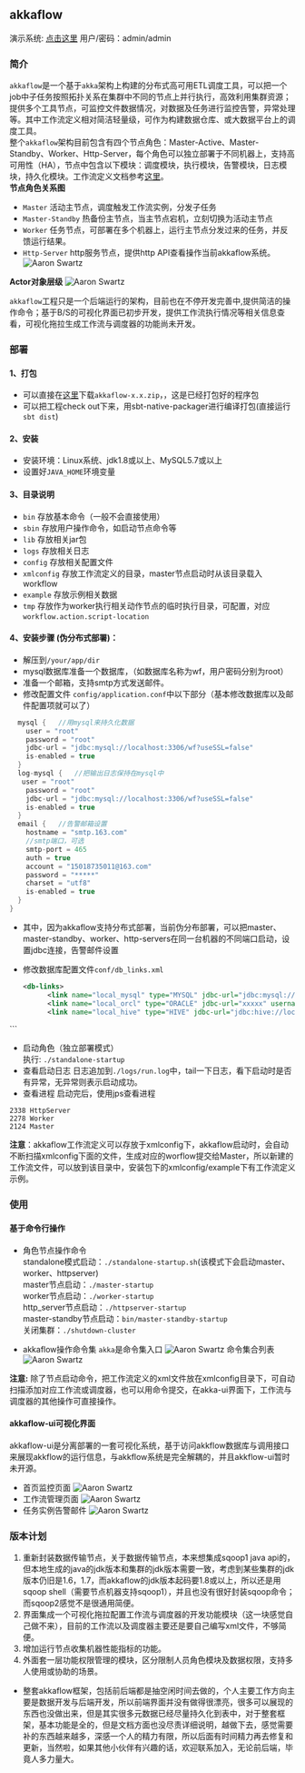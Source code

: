 ## akkaflow
演示系统: [点击这里](http://47.93.186.236:8080/akkaflow-ui/home/login)  用户/密码：admin/admin   
### 简介
`akkaflow`是一个基于`akka`架构上构建的分布式高可用ETL调度工具，可以把一个job中子任务按照拓扑关系在集群中不同的节点上并行执行，高效利用集群资源；提供多个工具节点，可监控文件数据情况，对数据及任务进行监控告警，异常处理等。其中工作流定义相对简洁轻量级，可作为构建数据仓库、或大数据平台上的调度工具。  
整个`akkaflow`架构目前包含有四个节点角色：Master-Active、Master-Standby、Worker、Http-Server，每个角色可以独立部署于不同机器上，支持高可用性（HA），节点中包含以下模块：调度模块，执行模块，告警模块，日志模块，持久化模块。工作流定义文档参考[这里](https://github.com/Kent7306/akkaflow/blob/master/workflow_definition.md)。  
**节点角色关系图**

* `Master` 活动主节点，调度触发工作流实例，分发子任务
* `Master-Standby` 热备份主节点，当主节点宕机，立刻切换为活动主节点
* `Worker` 任务节点，可部署在多个机器上，运行主节点分发过来的任务，并反馈运行结果。
* `Http-Server` http服务节点，提供http API查看操作当前akkaflow系统。  
![Aaron Swartz](https://raw.githubusercontent.com/Kent7306/akkaflow/master/resources/img/%E8%8A%82%E7%82%B9%E8%A7%92%E8%89%B2%E5%85%B3%E7%B3%BB%E5%9B%BE.png)  

**Actor对象层级**
	![Aaron Swartz](https://raw.githubusercontent.com/Kent7306/akkaflow/master/resources/img/actor%E5%B1%82%E6%AC%A1%E5%85%B3%E7%B3%BB%E5%9B%BE.png)

`akkaflow`工程只是一个后端运行的架构，目前也在不停开发完善中,提供简洁的操作命令；基于B/S的可视化界面已初步开发，提供工作流执行情况等相关信息查看，可视化拖拉生成工作流与调度器的功能尚未开发。  

### 部署
#### 1、打包
* 可以直接在[这里](https://pan.baidu.com/s/1txmQF_dyiitiBsIf5jtS9w)下载`akkaflow-x.x.zip`，，这是已经打包好的程序包
* 可以把工程check out下来，用sbt-native-packager进行编译打包(直接运行`sbt dist`)

#### 2、安装
* 安装环境：Linux系统、jdk1.8或以上、MySQL5.7或以上
* 设置好`JAVA_HOME`环境变量

#### 3、目录说明
* `bin` 存放基本命令（一般不会直接使用）
* `sbin` 存放用户操作命令，如启动节点命令等
* `lib` 存放相关jar包
* `logs` 存放相关日志
* `config` 存放相关配置文件
* `xmlconfig` 存放工作流定义的目录，master节点启动时从该目录载入workflow
* `example` 存放示例相关数据
* `tmp` 存放作为worker执行相关动作节点的临时执行目录，可配置，对应`workflow.action.script-location`

#### 4、安装步骤 (伪分布式部署)：
* 解压到`/your/app/dir`
* mysql数据库准备一个数据库，（如数据库名称为wf，用户密码分别为root）
* 准备一个邮箱，支持smtp方式发送邮件。
* 修改配置文件 `config/application.conf`中以下部分（基本修改数据库以及邮件配置项就可以了）

```scala
  mysql {   //用mysql来持久化数据
  	user = "root"
  	password = "root"
  	jdbc-url = "jdbc:mysql://localhost:3306/wf?useSSL=false"
  	is-enabled = true
  }
  log-mysql {   //把输出日志保持在mysql中
   user = "root"
  	password = "root"
  	jdbc-url = "jdbc:mysql://localhost:3306/wf?useSSL=false"
  	is-enabled = true
  }
  email {	//告警邮箱设置
  	hostname = "smtp.163.com"
  	//smtp端口，可选
  	smtp-port = 465
  	auth = true
  	account = "15018735011@163.com"
  	password = "*****"
  	charset = "utf8"
  	is-enabled = true
  }
}
```
* 其中，因为akkaflow支持分布式部署，当前伪分布部署，可以把master、master-standby、worker、http-servers在同一台机器的不同端口启动，设置jdbc连接，告警邮件设置
* 修改数据库配置文件`conf/db_links.xml`

  ```xml
  <db-links>
	    <link name="local_mysql" type="MYSQL" jdbc-url="jdbc:mysql://localhost:3306/wf" username="root" password="root"/>
	    <link name="local_orcl" type="ORACLE" jdbc-url="xxxxx" username="xxxxx" password="xxxxx"/>
	    <link name="local_hive" type="HIVE" jdbc-url="jdbc:hive://localhost:3306/xxx" username="root" password="root"/>
</db-links>
  ```
  
* 启动角色（独立部署模式）  
  执行: `./standalone-startup`
* 查看启动日志
日志追加到`./logs/run.log`中，tail一下日志，看下启动时是否有异常，无异常则表示启动成功。  
* 查看进程
启动完后，使用jps查看进程  

```
2338 HttpServer
2278 Worker
2124 Master
```

**注意**：akkaflow工作流定义可以存放于xmlconfig下，akkaflow启动时，会自动不断扫描xmlconfig下面的文件，生成对应的worflow提交给Master，所以新建的工作流文件，可以放到该目录中，安装包下的xmlconfig/example下有工作流定义示例。  

### 使用
#### 基于命令行操作
* 角色节点操作命令  
  standalone模式启动：`./standalone-startup.sh`(该模式下会启动master、worker、httpserver)  
 master节点启动：`./master-startup`  
 worker节点启动：`./worker-startup`  
 http_server节点启动：`./httpserver-startup`  
 master-standby节点启动：`bin/master-standby-startup`  
 关闭集群：`./shutdown-cluster`

* akkaflow操作命令集
  `akka`是命令集入口
  ![Aaron Swartz](https://raw.githubusercontent.com/Kent7306/akkaflow/master/resources/img/%E5%91%BD%E4%BB%A4%E9%9B%86%E5%85%A5%E5%8F%A3.jpg) 
  命令集合列表
   ![Aaron Swartz](https://raw.githubusercontent.com/Kent7306/akkaflow/master/resources/img/%E5%91%BD%E4%BB%A4%E9%9B%86%E5%90%88.jpg)
  

**注意:** 除了节点启动命令，把工作流定义的xml文件放在xmlconfig目录下，可自动扫描添加对应工作流或调度器，也可以用命令提交，在akka-ui界面下，工作流与调度器的其他操作可直接操作。  

#### akkaflow-ui可视化界面
akkaflow-ui是分离部署的一套可视化系统，基于访问akkflow数据库与调用接口来展现akkflow的运行信息，与akkflow系统是完全解耦的，并且akkflow-ui暂时未开源。  
* 首页监控页面
![Aaron Swartz](https://raw.githubusercontent.com/Kent7306/akkaflow/master/resources/img/%E9%A6%96%E9%A1%B5%E7%9B%91%E6%8E%A7.png)    
* 工作流管理页面
![Aaron Swartz](https://raw.githubusercontent.com/Kent7306/akkaflow/master/resources/img/%E5%B7%A5%E4%BD%9C%E6%B5%81%E7%AE%A1%E7%90%86%E9%A1%B5%E9%9D%A2.png)  
* 任务实例告警邮件
![Aaron Swartz](https://raw.githubusercontent.com/Kent7306/akkaflow/master/resources/img/%E5%91%8A%E8%AD%A6%E9%82%AE%E4%BB%B6.png) 

### 版本计划
1. 重新封装数据传输节点，关于数据传输节点，本来想集成sqoop1 java api的，但本地生成的java的jdk版本和集群的jdk版本需要一致，考虑到某些集群的jdk版本仍旧是1.6，1.7，而akkaflow的jdk版本起码要1.8或以上，所以还是用sqoop shell（需要节点机器支持sqoop1），并且也没有很好封装sqoop命令；而sqoop2感觉不是很通用简便。
2. 界面集成一个可视化拖拉配置工作流与调度器的开发功能模块（这一块感觉自己做不来），目前的工作流以及调度器主要还是要自己编写xml文件，不够简便。
3. 增加运行节点收集机器性能指标的功能。
4. 外面套一层功能权限管理的模块，区分限制人员角色模块及数据权限，支持多人使用或协助的场景。

* 整套akkaflow框架，包括前后端都是抽空闲时间去做的，个人主要工作方向主要是数据开发与后端开发，所以前端界面并没有做得很漂亮，很多可以展现的东西也没做出来，但是其实很多元数据已经尽量持久化到表中，对于整套框架，基本功能是全的，但是文档方面也没尽责详细说明，越做下去，感觉需要补的东西越来越多，深感一个人的精力有限，所以后面有时间精力再去修复和更新，当然啦，如果其他小伙伴有兴趣的话，欢迎联系加入，无论前后端，毕竟人多力量大。

